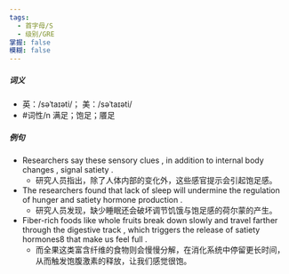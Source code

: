 ```yaml
---
tags:
  - 首字母/S
  - 级别/GRE
掌握: false
模糊: false
---
```

##### 词义
- 英：/səˈtaɪəti/； 美：/səˈtaɪəti/
- #词性/n  满足；饱足；餍足
##### 例句
- Researchers say these sensory clues , in addition to internal body changes , signal satiety .
	- 研究人员指出，除了人体内部的变化外，这些感官提示会引起饱足感。
- The researchers found that lack of sleep will undermine the regulation of hunger and satiety hormone production .
	- 研究人员发现，缺少睡眠还会破坏调节饥饿与饱足感的荷尔蒙的产生。
- Fiber-rich foods like whole fruits break down slowly and travel farther through the digestive track , which triggers the release of satiety hormones8 that make us feel full .
	- 而全果这类富含纤维的食物则会慢慢分解，在消化系统中停留更长时间，从而触发饱腹激素的释放，让我们感觉很饱。
